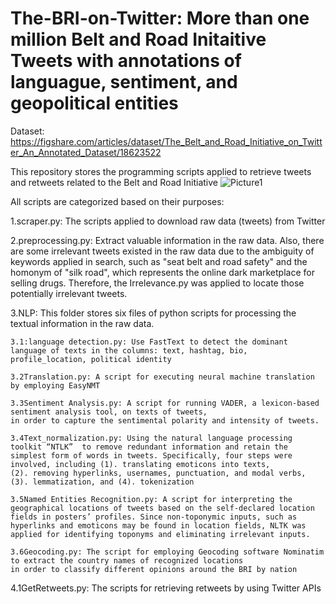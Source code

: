 # The-BRI-on-Twitter: More than one million Belt and Road Initaitive Tweets with annotations of languague, sentiment, and geopolitical entities

Dataset: https://figshare.com/articles/dataset/The_Belt_and_Road_Initiative_on_Twitter_An_Annotated_Dataset/18623522

This repository stores the programming scripts applied to retrieve tweets and retweets related to the Belt and Road Initiative
![Picture1](https://user-images.githubusercontent.com/64972156/170441406-6e6283ac-2cb6-4184-90cc-43c2ea146d07.png)


All scripts are categorized based on their purposes:

1.scraper.py: The scripts applied to download raw data (tweets) from Twitter

2.preprocessing.py: Extract valuable information in the raw data. Also, there are some irrelevant tweets existed in the raw data due to the 
ambiguity of keywords applied in search, such as "seat belt and road safety" and the homonym of "silk road", which represents the online dark marketplace for selling drugs.
Therefore, the Irrelevance.py was applied to locate those potentially irrelevant tweets.

3.NLP: This folder stores six files of python scripts for processing the textual information in the raw data.

	3.1:language detection.py: Use FastText to detect the dominant language of texts in the columns: text, hashtag, bio,
	profile_location, political identity

	3.2Translation.py: A script for executing neural machine translation by employing EasyNMT

	3.3Sentiment Analysis.py: A script for running VADER, a lexicon-based sentiment analysis tool, on texts of tweets, 
	in order to capture the sentimental polarity and intensity of tweets.

	3.4Text_normalization.py: Using the natural language processing toolkit “NTLK”  to remove redundant information and retain the
	simplest form of words in tweets. Specifically, four steps were involved, including (1). translating emoticons into texts,
	(2). removing hyperlinks, usernames, punctuation, and modal verbs, (3). lemmatization, and (4). tokenization

	3.5Named Entities Recognition.py: A script for interpreting the geographical locations of tweets based on the self-declared location 
	fields in posters’ profiles. Since non-toponymic inputs, such as hyperlinks and emoticons may be found in location fields, NLTK was 
	applied for identifying toponyms and eliminating irrelevant inputs.

	3.6Geocoding.py: The script for employing Geocoding software Nominatim to extract the country names of recognized locations
	in order to classify different opinions around the BRI by nation

4.1GetRetweets.py: The scripts for retrieving retweets by using Twitter APIs
